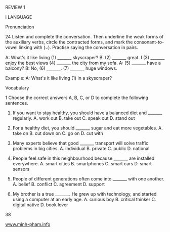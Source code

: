 REVIEW 1

I LANGUAGE

Pronunciation

24 Listen and complete the conversation. Then underline the weak forms of the auxiliary verbs, circle the contracted forms, and mark the consonant-to-vowel linking with (⌣). Practise saying the conversation in pairs.

A: What's it like living (1) _______ skyscraper?
B: (2) _______ great. I (3) _______ enjoy the best views (4) _______ the city from my sofa.
A: (5) _______ have a balcony?
B: No, (6) _______. (7) _______ huge windows.

Example:
A: What's it like living (1) in a skyscraper?

Vocabulary

1 Choose the correct answers A, B, C, or D to complete the following sentences.

1. If you want to stay healthy, you should have a balanced diet and _______ regularly.
   A. work out       B. take out
   C. speak out      D. stand out

2. For a healthy diet, you should _______ sugar and eat more vegetables.
   A. take on         B. cut down on
   C. go on          D. cut with

3. Many experts believe that good _______ transport will solve traffic problems in big cities.
   A. individual      B. private
   C. public         D. national

4. People feel safe in this neighbourhood because _______ are installed everywhere.
   A. smart cities    B. smartphones
   C. smart cars      D. smart sensors

5. People of different generations often come into _______ with one another.
   A. belief          B. conflict
   C. agreement       D. support

6. My brother is a true _______. He grew up with technology, and started using a computer at an early age.
   A. curious boy     B. critical thinker
   C. digital native  D. book lover

38

www.minh-pham.info